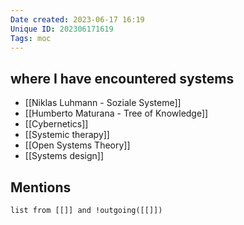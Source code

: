 ```yaml
---
Date created: 2023-06-17 16:19
Unique ID: 202306171619
Tags: moc
---
```

## where I have encountered systems
- [[Niklas Luhmann - Soziale Systeme]]
- [[Humberto Maturana - Tree of Knowledge]]
- [[Cybernetics]]
- [[Systemic therapy]]
- [[Open Systems Theory]]
- [[Systems design]]
## Mentions
```dataview 
list from [[]] and !outgoing([[]]) 
```
